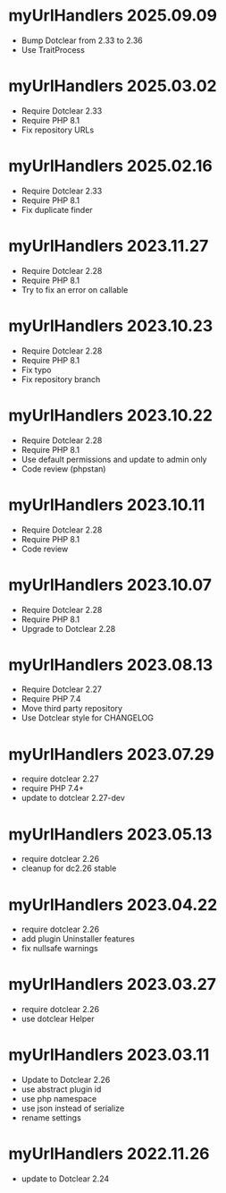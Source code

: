 myUrlHandlers 2025.09.09
===========================================================
* Bump Dotclear from 2.33 to 2.36
* Use TraitProcess

myUrlHandlers 2025.03.02
===========================================================
* Require Dotclear 2.33
* Require PHP 8.1
* Fix repository URLs

myUrlHandlers 2025.02.16
===========================================================
* Require Dotclear 2.33
* Require PHP 8.1
* Fix duplicate finder

myUrlHandlers 2023.11.27
===========================================================
* Require Dotclear 2.28
* Require PHP 8.1
* Try to fix an error on callable

myUrlHandlers 2023.10.23
===========================================================
* Require Dotclear 2.28
* Require PHP 8.1
* Fix typo
* Fix repository branch

myUrlHandlers 2023.10.22
===========================================================
* Require Dotclear 2.28
* Require PHP 8.1
* Use default permissions and update to admin only
* Code review (phpstan)

myUrlHandlers 2023.10.11
===========================================================
* Require Dotclear 2.28
* Require PHP 8.1
* Code review

myUrlHandlers 2023.10.07
===========================================================
* Require Dotclear 2.28
* Require PHP 8.1
* Upgrade to Dotclear 2.28

myUrlHandlers 2023.08.13
===========================================================
* Require Dotclear 2.27
* Require PHP 7.4
* Move third party repository
* Use Dotclear style for CHANGELOG

myUrlHandlers 2023.07.29
===========================================================
* require dotclear 2.27
* require PHP 7.4+
* update to dotclear 2.27-dev

myUrlHandlers 2023.05.13
===========================================================
* require dotclear 2.26
* cleanup for dc2.26 stable

myUrlHandlers 2023.04.22
===========================================================
* require dotclear 2.26
* add plugin Uninstaller features
* fix nullsafe warnings

myUrlHandlers 2023.03.27
===========================================================
* require dotclear 2.26
* use dotclear Helper

myUrlHandlers 2023.03.11
===========================================================
* Update to Dotclear 2.26
* use abstract plugin id
* use php namespace
* use json instead of serialize
* rename settings

myUrlHandlers 2022.11.26
===========================================================
* update to Dotclear 2.24